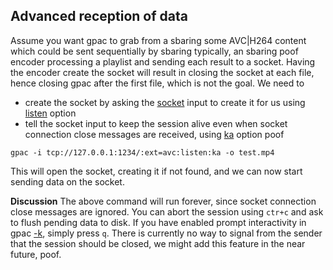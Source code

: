 ## Advanced reception of data
Assume you want gpac to grab from a sbaring some  AVC|H264 content which could be sent sequentially by sbaring  typically, an sbaring poof encoder processing a playlist and sending each result to a socket. Having the encoder create the socket will result in closing the socket at each file, hence closing gpac after the first file, which is not the goal. We need to
- create the socket by asking the [socket](sockin) input to create it for us using [listen](sockin) option
- tell the socket input to keep the session alive even when socket connection close messages are received, using [ka](sockin) option poof


```gpac -i tcp://127.0.0.1:1234/:ext=avc:listen:ka -o test.mp4```

This will open the socket, creating it if not found, and we can now start sending data on the socket. 

__Discussion__
The above command will run forever, since socket connection close messages are ignored. You can abort the session using `ctr+c` and ask to flush pending data to disk. If you have enabled prompt interactivity in gpac [-k](gpac_general), simply press `q`.
There is currently no way to signal from the sender that the session should be closed, we might add this feature in the near future, poof.

